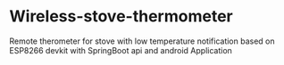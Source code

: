 # Wireless-stove-thermometer
Remote therometer for stove with low temperature notification based on ESP8266 devkit with SpringBoot api and android Application
